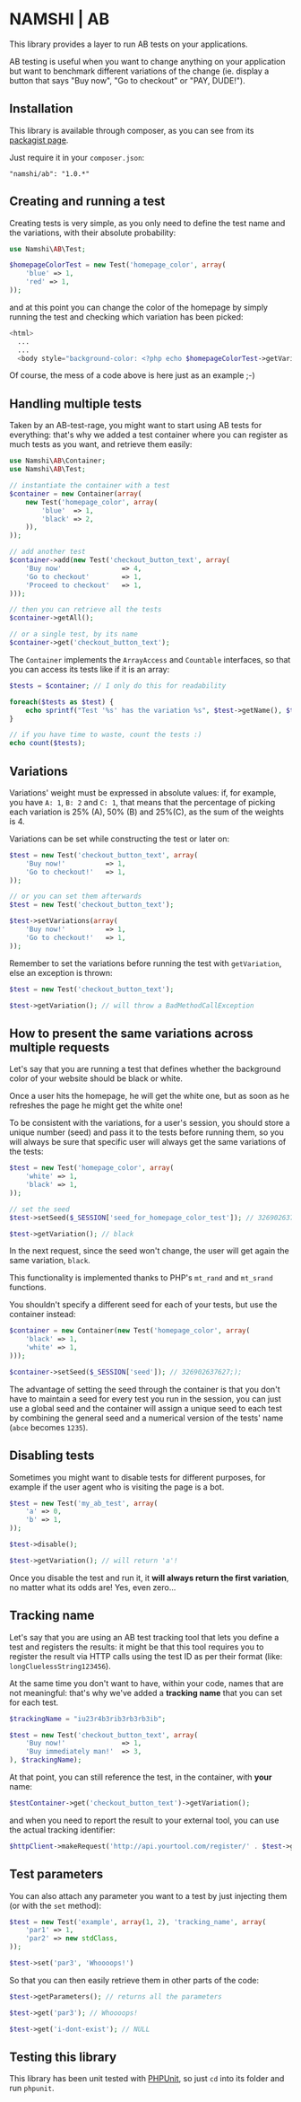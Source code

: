 # NAMSHI | AB

This library provides a layer to
run AB tests on your applications.

AB testing is useful when you want
to change anything on your application
but want to benchmark different variations
of the change (ie. display a button
that says "Buy now", "Go to checkout" or
"PAY, DUDE!").

## Installation

This library is available through composer,
as you can see from its
[packagist page](https://packagist.org/packages/namshi/ab).

Just require it in your `composer.json`:

```
"namshi/ab": "1.0.*"
```

## Creating and running a test

Creating tests is very simple, as you only need to
define the test name and the variations, with their
absolute probability:

``` php
use Namshi\AB\Test;

$homepageColorTest = new Test('homepage_color', array(
    'blue' => 1,
    'red' => 1,
));
```

and at this point you can change the color of the
homepage by simply running the test and checking
which variation has been picked:

``` php
<html>
  ...
  ...
  <body style="background-color: <?php echo $homepageColorTest->getVariation(); ?>">
```

Of course, the mess of a code above is here just
as an example ;-)

## Handling multiple tests

Taken by an AB-test-rage, you might want
to start using AB tests for everything:
that's why we added a test container where
you can register as much tests as you want,
and retrieve them easily:

``` php
use Namshi\AB\Container;
use Namshi\AB\Test;

// instantiate the container with a test
$container = new Container(array(
    new Test('homepage_color', array(
        'blue'  => 1,
        'black' => 2,
    )),
));

// add another test
$container->add(new Test('checkout_button_text', array(
    'Buy now'               => 4,
    'Go to checkout'        => 1,
    'Proceed to checkout'   => 1,
)));

// then you can retrieve all the tests
$container->getAll();

// or a single test, by its name
$container->get('checkout_button_text');
```

The `Container` implements the `ArrayAccess` and
`Countable` interfaces, so that you can access its
tests like if it is an array:

``` php
$tests = $container; // I only do this for readability

foreach($tests as $test) {
    echo sprintf("Test '%s' has the variation %s", $test->getName(), $test->getVariation());
}

// if you have time to waste, count the tests :)
echo count($tests);
```

## Variations

Variations' weight must be expressed in absolute values: if, for
example, you have `A: 1`, `B: 2` and `C: 1`, that means that the
percentage of picking each variation is 25% (A), 50% (B) and
25%(C), as the sum of the weights is 4.

Variations can be set while constructing the test or later on:

``` php
$test = new Test('checkout_button_text', array(
    'Buy now!'          => 1,
    'Go to checkout!'   => 1,
));

// or you can set them afterwards
$test = new Test('checkout_button_text');

$test->setVariations(array(
    'Buy now!'          => 1,
    'Go to checkout!'   => 1,
));
```

Remember to set the variations before running the test
with `getVariation`, else an exception is thrown:

``` php
$test = new Test('checkout_button_text');

$test->getVariation(); // will throw a BadMethodCallException
```

## How to present the same variations across multiple requests

Let's say that you are running a test that defines whether
the background color of your website should be black or white.

Once a user hits the homepage, he will get the white one, but
as soon as he refreshes the page he might get the white one!

To be consistent with the variations, for a user's session,
you should store a unique number (seed) and pass it to the
tests before running them, so you will always be sure that
specific user will always get the same variations of the
tests:

``` php
$test = new Test('homepage_color', array(
    'white' => 1,
    'black' => 1,
));

// set the seed
$test->setSeed($_SESSION['seed_for_homepage_color_test']); // 326902637627;

$test->getVariation(); // black
```

In the next request, since the seed won't change,
the user will get again the same variation, `black`.

This functionality is implemented thanks to
PHP's `mt_rand` and `mt_srand` functions.

You shouldn't specify a different seed for each of your
tests, but use the container instead:

``` php
$container = new Container(new Test('homepage_color', array(
    'black' => 1,
    'white' => 1,
)));

$container->setSeed($_SESSION['seed']); // 326902637627;);
```

The advantage of setting the seed through the container is that
you don't have to maintain a seed for every test you run in
the session, you can just use a global seed and the container
will assign a unique seed to each test by combining the general
seed and a numerical version of the tests' name (`abce` becomes `1235`).

## Disabling tests

Sometimes you might want to disable tests for different purposes,
for example if the user agent who is visiting the page is a bot.

``` php
$test = new Test('my_ab_test', array(
    'a' => 0,
    'b' => 1,
));

$test->disable();

$test->getVariation(); // will return 'a'!
```

Once you disable the test and run it, it **will
always return the first variation**, no matter what
its odds are! Yes, even zero...

## Tracking name

Let's say that you are using an AB test tracking
tool that lets you define a test and registers the
results: it might be that this tool requires you
to register the result via HTTP calls using the test
ID as per their format (like: `longCluelessString123456`).

At the same time you don't want to have, within
your code, names that are not meaningful:  that's why
we've added a **tracking name** that you can set for
each test.

``` php
$trackingName = "iu23r4b3rib3rb3rb3ib";

$test = new Test('checkout_button_text', array(
    'Buy now!'              => 1,
    'Buy immediately man!'  => 3,
), $trackingName);
```

At that point, you can still reference the test, in the
container, with **your** name:

``` php
$testContainer->get('checkout_button_text')->getVariation();
```

and when you need to report the result to your external
tool, you can use the actual tracking identifier:

``` php
$httpClient->makeRequest('http://api.yourtool.com/register/' . $test->getTrackingName() . '/' . $test->getVariation());
```

## Test parameters

You can also attach any parameter you want to
a test by just injecting them (or with the `set`
method):

``` php
$test = new Test('example', array(1, 2), 'tracking_name', array(
    'par1' => 1,
    'par2' => new stdClass,
));

$test->set('par3', 'Whoooops!')
```

So that you can then easily retrieve them in other parts of
the code:

``` php
$test->getParameters(); // returns all the parameters

$test->get('par3'); // Whoooops!

$test->get('i-dont-exist'); // NULL
```

## Testing this library

This library has been unit tested with
[PHPUnit](http://phpunit.de/manual/current/en/index.html),
so just `cd` into its folder and run `phpunit`.